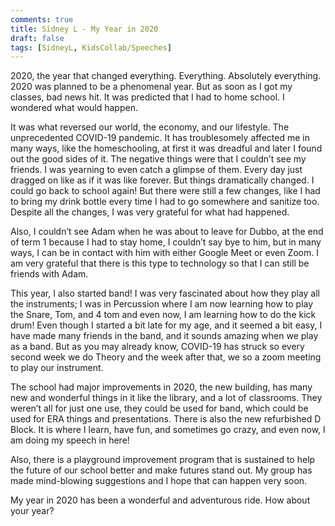 ```yaml
---
comments: true
title: Sidney L - My Year in 2020
draft: false
tags: [SidneyL, KidsCollab/Speeches]
---
```


2020, the year that changed everything. Everything. Absolutely everything. 2020 was planned to be a phenomenal year. But as soon as I got my classes, bad news hit. It was predicted that I had to home school. I wondered what would happen.

It was what reversed our world, the economy, and our lifestyle. The unprecedented COVID-19 pandemic. It has troublesomely affected me in many ways, like the homeschooling, at first it was dreadful and later I found out the good sides of it. The negative things were that I couldn’t see my friends. I was yearning to even catch a glimpse of them. Every day just dragged on like as if it was like forever. But things dramatically changed. I could go back to school again! But there were still a few changes, like I had to bring my drink bottle every time I had to go somewhere and sanitize too. Despite all the changes, I was very grateful for what had happened.

Also, I couldn’t see Adam when he was about to leave for Dubbo, at the end of term 1 because I had to stay home, I couldn’t say bye to him, but in many ways, I can be in contact with him with either Google Meet or even Zoom. I am very grateful that there is this type to technology so that I can still be friends with Adam.

This year, I also started band! I was very fascinated about how they play all the instruments; I was in Percussion where I am now learning how to play the Snare, Tom, and 4 tom and even now, I am learning how to do the kick drum! Even though I started a bit late for my age, and it seemed a bit easy, I have made many friends in the band, and it sounds amazing when we play as a band. But as you may already know, COVID-19 has struck so every second week we do Theory and the week after that, we so a zoom meeting to play our instrument.

The school had major improvements in 2020, the new building, has many new and wonderful things in it like the library, and a lot of classrooms. They weren’t all for just one use, they could be used for band, which could be used for ERA things and presentations. There is also the new refurbished D Block. It is where I learn, have fun, and sometimes go crazy, and even now, I am doing my speech in here!

Also, there is a playground improvement program that is sustained to help the future of our school better and make futures stand out. My group has made mind-blowing suggestions and I hope that can happen very soon.

My year in 2020 has been a wonderful and adventurous ride. How about your year?
